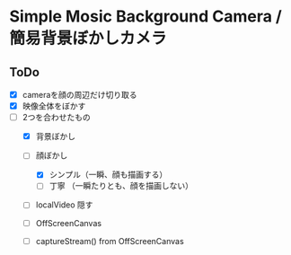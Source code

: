 # Simple Mosic Background Camera / 簡易背景ぼかしカメラ

## ToDo

- [x] cameraを顔の周辺だけ切り取る
- [x] 映像全体をぼかす
- [ ] 2つを合わせたもの
  - [x] 背景ぼかし
  - [ ] 顔ぼかし
    - [x] シンプル（一瞬、顔も描画する）
    - [ ] 丁寧 （一瞬たりとも、顔を描画しない）
  - [ ] localVideo 隠す
  - [ ] OffScreenCanvas
  - [ ] captureStream() from OffScreenCanvas
  
